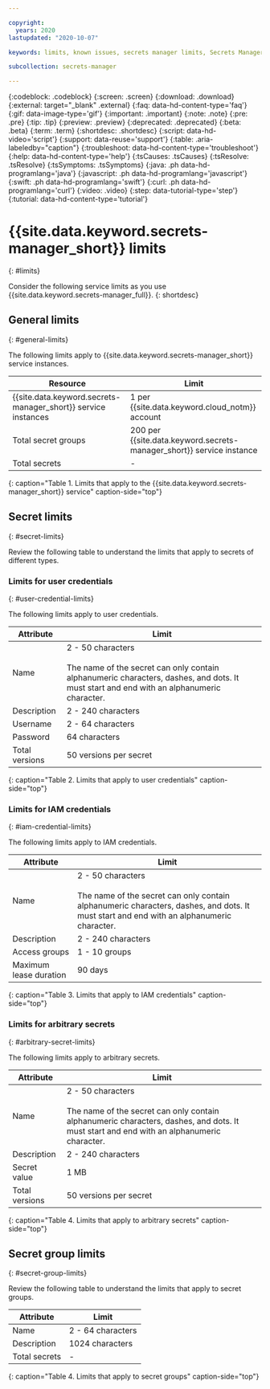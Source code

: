 ```yaml
---

copyright:
  years: 2020
lastupdated: "2020-10-07"

keywords: limits, known issues, secrets manager limits, Secrets Manager resource limitations

subcollection: secrets-manager

---
```


{:codeblock: .codeblock}
{:screen: .screen}
{:download: .download}
{:external: target="_blank" .external}
{:faq: data-hd-content-type='faq'}
{:gif: data-image-type='gif'}
{:important: .important}
{:note: .note}
{:pre: .pre}
{:tip: .tip}
{:preview: .preview}
{:deprecated: .deprecated}
{:beta: .beta}
{:term: .term}
{:shortdesc: .shortdesc}
{:script: data-hd-video='script'}
{:support: data-reuse='support'}
{:table: .aria-labeledby="caption"}
{:troubleshoot: data-hd-content-type='troubleshoot'}
{:help: data-hd-content-type='help'}
{:tsCauses: .tsCauses}
{:tsResolve: .tsResolve}
{:tsSymptoms: .tsSymptoms}
{:java: .ph data-hd-programlang='java'}
{:javascript: .ph data-hd-programlang='javascript'}
{:swift: .ph data-hd-programlang='swift'}
{:curl: .ph data-hd-programlang='curl'}
{:video: .video}
{:step: data-tutorial-type='step'}
{:tutorial: data-hd-content-type='tutorial'}

# {{site.data.keyword.secrets-manager_short}} limits
{: #limits}

Consider the following service limits as you use {{site.data.keyword.secrets-manager_full}}.
{: shortdesc}

## General limits
{: #general-limits}

The following limits apply to {{site.data.keyword.secrets-manager_short}} service instances.

| Resource | Limit|
| --- | --- |
| {{site.data.keyword.secrets-manager_short}} service instances | 1 per {{site.data.keyword.cloud_notm}} account |
| Total secret groups | 200 per {{site.data.keyword.secrets-manager_short}} service instance |
| Total secrets | - |
{: caption="Table 1. Limits that apply to the {{site.data.keyword.secrets-manager_short}} service" caption-side="top"}

## Secret limits
{: #secret-limits}

Review the following table to understand the limits that apply to secrets of different types.

### Limits for user credentials
{: #user-credential-limits}

The following limits apply to user credentials.

| Attribute | Limit |
| --- | --- |
| Name | 2 - 50 characters</br></br>The name of the secret can only contain alphanumeric characters, dashes, and dots. It must start and end with an alphanumeric character. |
| Description | 2 - 240 characters |
| Username | 2 - 64 characters |
| Password | 64 characters |
| Total versions | 50 versions per secret |
{: caption="Table 2. Limits that apply to user credentials" caption-side="top"}

### Limits for IAM credentials
{: #iam-credential-limits}

The following limits apply to IAM credentials.

| Attribute | Limit |
| --- | --- |
| Name | 2 - 50 characters</br></br>The name of the secret can only contain alphanumeric characters, dashes, and dots. It must start and end with an alphanumeric character. |
| Description | 2 - 240 characters |
| Access groups | 1 - 10 groups |
| Maximum lease duration | 90 days |
{: caption="Table 3. Limits that apply to IAM credentials" caption-side="top"}

### Limits for arbitrary secrets
{: #arbitrary-secret-limits}

The following limits apply to arbitrary secrets.

| Attribute | Limit |
| --- | --- |
| Name | 2 - 50 characters</br></br>The name of the secret can only contain alphanumeric characters, dashes, and dots. It must start and end with an alphanumeric character. |
| Description | 2 - 240 characters |
| Secret value | 1 MB |
| Total versions | 50 versions per secret |
{: caption="Table 4. Limits that apply to arbitrary secrets" caption-side="top"}

## Secret group limits
{: #secret-group-limits}

Review the following table to understand the limits that apply to secret groups.

| Attribute | Limit |
| --- | --- |
| Name | 2 - 64 characters |
| Description | 1024 characters |
| Total secrets | - |
{: caption="Table 4. Limits that apply to secret groups" caption-side="top"}
